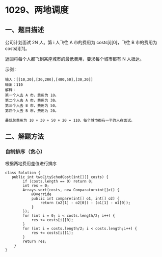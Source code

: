 # 1029、两地调度

## 一、题目描述

公司计划面试 2N 人。第 i 人飞往 A 市的费用为 costs[i][0]，飞往 B 市的费用为 costs[i][1]。

返回将每个人都飞到某座城市的最低费用，要求每个城市都有 N 人抵达。

示例：

```
输入：[[10,20],[30,200],[400,50],[30,20]]
输出：110
解释：
第一个人去 A 市，费用为 10。
第二个人去 A 市，费用为 30。
第三个人去 B 市，费用为 50。
第四个人去 B 市，费用为 20。

最低总费用为 10 + 30 + 50 + 20 = 110，每个城市都有一半的人在面试。
```





## 二、解题方法







### 自制排序（贪心）

根据两地费用差值进行排序

```
class Solution {
   public int twoCitySchedCost(int[][] costs) {
        if (costs.length == 0) return 0;
        int res = 0;
        Arrays.sort(costs, new Comparator<int[]>() {
            @Override
            public int compare(int[] o1, int[] o2) {
                return (o2[1] - o2[0]) - (o1[1] - o1[0]);
            }
        });
        for (int i = 0; i < costs.length/2; i++) {
            res += costs[i][0];
        }
        for (int i = costs.length/2; i < costs.length;i++) {
            res += costs[i][1];
        }
        return res;
    }
}
```

